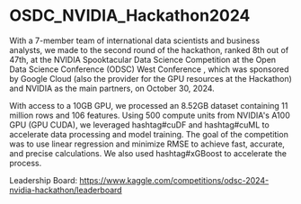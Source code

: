 # OSDC_NVIDIA_Hackathon2024

With a 7-member team of international data scientists and business analysts, we made to the second round of the hackathon, ranked 8th out of 47th, at the NVIDIA Spooktacular Data Science Competition at the Open Data Science Conference (ODSC) West Conference , which was sponsored by Google Cloud (also the provider for the GPU resources at the Hackathon) and NVIDIA as the main partners, on October 30, 2024. 

With access to a 10GB GPU, we processed an 8.52GB dataset containing 11 million rows and 106 features. Using 500 compute units from NVIDIA's A100 GPU (GPU CUDA), we leveraged hashtag#cuDF and hashtag#cuML to accelerate data processing and model training. The goal of the competition was to use linear regression and minimize RMSE to achieve fast, accurate, and precise calculations. We also used hashtag#xGBoost to accelerate the process.

Leadership Board: https://www.kaggle.com/competitions/odsc-2024-nvidia-hackathon/leaderboard

